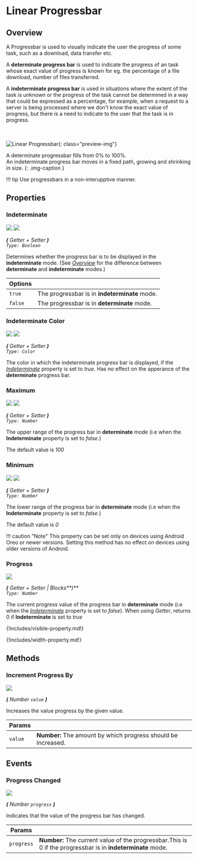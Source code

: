 # Linear Progressbar

## Overview
A Progressbar is used to visually indicate the user the progress of some task, such as a download, data transfer etc.

A **determinate progress bar** is used to indicate the progress of an task whose exact value of  progress is known for eg. the percentage of a file download, number of files transferred.

A **indeterminate progress bar** is used in situations where the extent of the task is unknown  or the progress of the task cannot be determined in a way that could be expressed as a percentage, for example, when a request to a server is being processed where we don't know the exact value of progress, but there is a need to indicate to the user that the task is in progress.

<br><br>
![Linear Progressbar](/assets/images/components/user-interface/linear-progressbar/preview.gif){: class="preview-img"}


A determinate progressbar fills from 0% to 100%.  
An indeterminate progress bar moves in a fixed path, growing and shrinking in size.
{: .img-caption }

!!! tip
    Use progressbars in a non-interupptive manner.


## Properties

### Indeterminate

![](/assets/images/components/user-interface/linear-progressbar/d_indeterminate.png) ![](/assets/images/components/user-interface/linear-progressbar/p_indeterminate.png)

_**\(** Getter + Setter **\)**  
`Type: Boolean`_

Determines whether the progress bar is to be displayed in the **indeterminate** mode.
(See [_Overview_](#overview) for the difference between **determinate** and **indeterminate** modes.)

Options              | []()
-------------------- | ------------
`true `              | The progressbar is in **indeterminate** mode.
`false `             | The progressbar is in **determinate** mode.


### Indeterminate Color

![](/assets/images/components/user-interface/linear-progressbar/d_indeterminate-color.png) ![](/assets/images/components/user-interface/linear-progressbar/p_indeterminate-color.png)

_**\(** Getter + Setter **\)**  
`Type: Color`_

The color in which the indeterminate progress bar is displayed, if the [_Indeterminate_](#indeterminate) property is set to _true_. Has no effect on the apperance of the **determinate** progress bar.


### Maximum

![](/assets/images/components/user-interface/linear-progressbar/d_maximum.png) ![](/assets/images/components/user-interface/linear-progressbar/p_maximum.png)

_**\(** Getter + Setter **\)**  
`Type: Number`_

The upper range of the progress bar in **determinate** mode (i.e when the **Indeterminate** property is set to _false_.)  

The default value is _100_


### Minimum

![](/assets/images/components/user-interface/linear-progressbar/d_minimum.png) ![](/assets/images/components/user-interface/linear-progressbar/p_minimum.png)

_**\(** Getter + Setter **\)**  
`Type: Number`_

The lower range of the progress bar in **determinate** mode (i.e when the **Indeterminate** property is set to _false_.)  

The default value is _0_  

!!! caution "Note"
    This property can be set only on devices using Android Oreo or newer versions.
    Setting this method has no effect on devices using older versions of Android.


### Progress

![](/assets/images/components/user-interface/linear-progressbar/p_progress.png)

_**\(** Getter + Setter | Blocks**\)**  
`Type: Number`_

The current progress value of the progress bar in **determinate** mode (i.e when the  [_Indeterminate_](#indeterminate) property is set to _false_). When using _Getter_, returns 0 if **Indeterminate** is set to _true_


{!includes/visible-property.md!}


{!includes/width-property.md!}



## Methods


### Increment Progress By

![](/assets/images/components/user-interface/linear-progressbar/m_increment-progress-by.png)

_**\(** Number `value` **\)**_

Increases the value progress by the given value.

Params               |  []()       
-------------------- | ------- 
`value`              | **Number:**  The amount by which progress should be increased.


## Events

### Progress Changed

![](/assets/images/components/user-interface/linear-progressbar/e_progress-changed.png)

_**\(** Number `progress` **\)**_

Indicates that the value of the progress bar has changed.

Params               | []()
-------------------- | ---------- 
`progress`           | **Number:**  The current value of the progressbar.This is 0 if the progressbar is in **indeterminate** mode.


